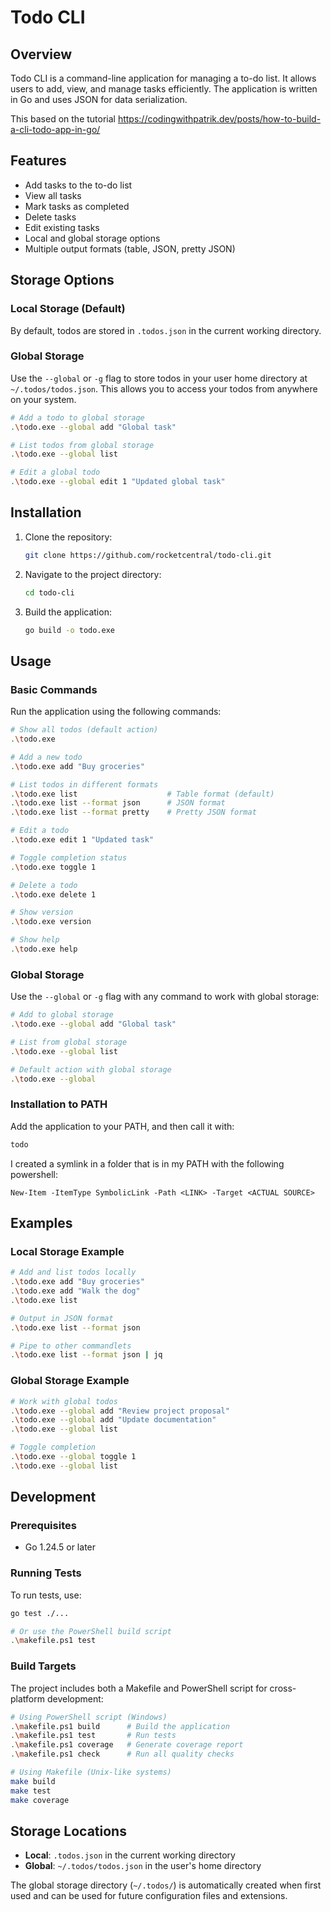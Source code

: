 # Todo CLI

## Overview
Todo CLI is a command-line application for managing a to-do list. It allows users to add, view, and manage tasks efficiently. The application is written in Go and uses JSON for data serialization.

This based on the tutorial https://codingwithpatrik.dev/posts/how-to-build-a-cli-todo-app-in-go/

## Features
- Add tasks to the to-do list
- View all tasks
- Mark tasks as completed
- Delete tasks
- Edit existing tasks
- Local and global storage options
- Multiple output formats (table, JSON, pretty JSON)

## Storage Options

### Local Storage (Default)
By default, todos are stored in `.todos.json` in the current working directory.

### Global Storage
Use the `--global` or `-g` flag to store todos in your user home directory at `~/.todos/todos.json`. This allows you to access your todos from anywhere on your system.

```bash
# Add a todo to global storage
.\todo.exe --global add "Global task"

# List todos from global storage
.\todo.exe --global list

# Edit a global todo
.\todo.exe --global edit 1 "Updated global task"
```

## Installation
1. Clone the repository:
   ```bash
   git clone https://github.com/rocketcentral/todo-cli.git
   ```
2. Navigate to the project directory:
   ```bash
   cd todo-cli
   ```
3. Build the application:
   ```bash
   go build -o todo.exe
   ```

## Usage

### Basic Commands
Run the application using the following commands:

```bash
# Show all todos (default action)
.\todo.exe

# Add a new todo
.\todo.exe add "Buy groceries"

# List todos in different formats
.\todo.exe list                    # Table format (default)
.\todo.exe list --format json      # JSON format
.\todo.exe list --format pretty    # Pretty JSON format

# Edit a todo
.\todo.exe edit 1 "Updated task"

# Toggle completion status
.\todo.exe toggle 1

# Delete a todo
.\todo.exe delete 1

# Show version
.\todo.exe version

# Show help
.\todo.exe help
```

### Global Storage
Use the `--global` or `-g` flag with any command to work with global storage:

```bash
# Add to global storage
.\todo.exe --global add "Global task"

# List from global storage
.\todo.exe --global list

# Default action with global storage
.\todo.exe --global
```

### Installation to PATH
Add the application to your PATH, and then call it with:
```bash
todo
```

I created a symlink in a folder that is in my PATH with the following powershell:
```pwsh
New-Item -ItemType SymbolicLink -Path <LINK> -Target <ACTUAL SOURCE>
```

## Examples

### Local Storage Example
```bash
# Add and list todos locally
.\todo.exe add "Buy groceries"
.\todo.exe add "Walk the dog"
.\todo.exe list

# Output in JSON format
.\todo.exe list --format json

# Pipe to other commandlets
.\todo.exe list --format json | jq
```

### Global Storage Example
```bash
# Work with global todos
.\todo.exe --global add "Review project proposal"
.\todo.exe --global add "Update documentation"
.\todo.exe --global list

# Toggle completion
.\todo.exe --global toggle 1
.\todo.exe --global list
```

## Development
### Prerequisites
- Go 1.24.5 or later

### Running Tests
To run tests, use:
```bash
go test ./...

# Or use the PowerShell build script
.\makefile.ps1 test
```

### Build Targets
The project includes both a Makefile and PowerShell script for cross-platform development:

```bash
# Using PowerShell script (Windows)
.\makefile.ps1 build      # Build the application
.\makefile.ps1 test       # Run tests
.\makefile.ps1 coverage   # Generate coverage report
.\makefile.ps1 check      # Run all quality checks

# Using Makefile (Unix-like systems)
make build
make test
make coverage
```

## Storage Locations

- **Local**: `.todos.json` in the current working directory
- **Global**: `~/.todos/todos.json` in the user's home directory

The global storage directory (`~/.todos/`) is automatically created when first used and can be used for future configuration files and extensions.